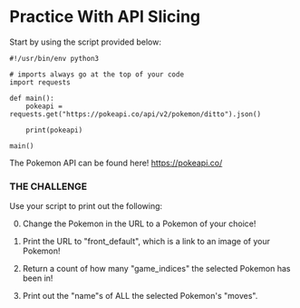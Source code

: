# Practice With API Slicing

Start by using the script provided below:

```
#!/usr/bin/env python3

# imports always go at the top of your code
import requests

def main():
    pokeapi = requests.get("https://pokeapi.co/api/v2/pokemon/ditto").json()

    print(pokeapi)

main()
```

The Pokemon API can be found here! https://pokeapi.co/

### THE CHALLENGE

Use your script to print out the following:

0. Change the Pokemon in the URL to a Pokemon of your choice!

0. Print the URL to "front_default", which is a link to an image of your Pokemon!

0. Return a count of how many "game_indices" the selected Pokemon has been in!

0. Print out the "name"s of ALL the selected Pokemon's "moves".
